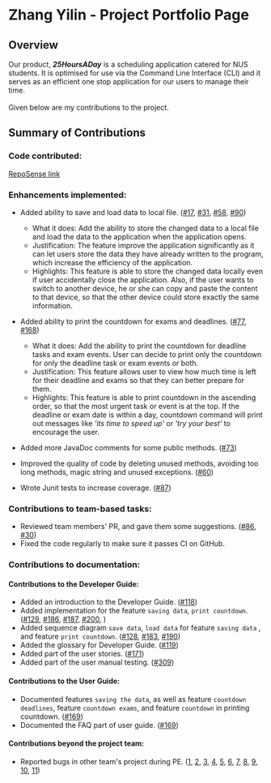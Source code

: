 # Zhang Yilin - Project Portfolio Page

## Overview
Our product, **_25HoursADay_** is a scheduling application catered for NUS students. 
It is optimised for use via the Command Line Interface (CLI) and it serves as an efficient one stop application for our users to manage their time. <br/>
<br/>
Given below are my contributions to the project. <br/>
## Summary of Contributions
### Code contributed:
[RepoSense link](https://nus-cs2113-ay2021s1.github.io/tp-dashboard/#breakdown=true&search=zhangyilin0203)
### Enhancements implemented:
* Added ability to save and load data to local file.
 ([\#17](https://github.com/AY2021S1-CS2113T-T12-2/tp/pull/17),
  [\#31](https://github.com/AY2021S1-CS2113T-T12-2/tp/pull/31),
  [\#58](https://github.com/AY2021S1-CS2113T-T12-2/tp/pull/58),
  [\#90](https://github.com/AY2021S1-CS2113T-T12-2/tp/pull/90))
  * What it does: Add the ability to store the changed data to a local file
                   and load the data to the application when the application opens.
  * Justification: The feature improve the application significantly as it can let users store the data they have 
                   already written to the program, which increase the efficiency of the application.
  * Highlights: This feature is able to store the changed data locally even if user accidentally close the application.
                Also, if the user wants to switch to another device, he or she can copy and paste the content to that device,
                so that the other device could store exactly the same information.

* Added ability to print the countdown for exams and deadlines.
  ([\#77](https://github.com/AY2021S1-CS2113T-T12-2/tp/pull/77),
   [\#168](https://github.com/AY2021S1-CS2113T-T12-2/tp/pull/168))
   * What it does: Add the ability to print the countdown for deadline tasks and exam events.
                   User can decide to print only the countdown for only the deadline task or exam events or both.
   * Justification: This feature allows user to view how much time is left for their deadline and exams so that they can
                    better prepare for them.
   * Highlights: This feature is able to print countdown in the ascending order, so that the most urgent task 
                 or event is at the top. If the deadline or exam date is within a day, countdown command will print out
                 messages like *'its time to speed up'* or *'try your best'* to encourage the user.

* Added more JavaDoc comments for some public methods.
  ([\#73](https://github.com/AY2021S1-CS2113T-T12-2/tp/pull/73))
* Improved the quality of code by deleting unused methods, avoiding too long methods, magic string and unused exceptions.
  ([\#60](https://github.com/AY2021S1-CS2113T-T12-2/tp/pull/60))
* Wrote Junit tests to increase coverage.
  ([\#87](https://github.com/AY2021S1-CS2113T-T12-2/tp/pull/87))
### Contributions to team-based tasks:
* Reviewed team members' PR, and gave them some suggestions.
  ([\#86](https://github.com/AY2021S1-CS2113T-T12-2/tp/pull/86),
   [\#30](https://github.com/AY2021S1-CS2113T-T12-2/tp/pull/30))
* Fixed the code regularly to make sure it passes CI on GitHub.
### Contributions to documentation:
#### Contributions to the Developer Guide:
* Added an introduction to the Developer Guide.
  ([\#118](https://github.com/AY2021S1-CS2113T-T12-2/tp/pull/118))
* Added implementation for the feature `saving data`, `print countdown`.
  ([\#129](https://github.com/AY2021S1-CS2113T-T12-2/tp/pull/129),
   [\#186](https://github.com/AY2021S1-CS2113T-T12-2/tp/pull/186),
   [\#187](https://github.com/AY2021S1-CS2113T-T12-2/tp/pull/187),
   [\#200](https://github.com/AY2021S1-CS2113T-T12-2/tp/pull/200),
   )
* Added sequence diagram `save data`, `load data` for feature `saving data` , and feature `print countdown`.
  ([\#128](https://github.com/AY2021S1-CS2113T-T12-2/tp/pull/128),
   [\#183](https://github.com/AY2021S1-CS2113T-T12-2/tp/pull/183),
   [\#190](https://github.com/AY2021S1-CS2113T-T12-2/tp/pull/190))
* Added the glossary for Developer Guide.
  ([\#119](https://github.com/AY2021S1-CS2113T-T12-2/tp/pull/119))
* Added part of the user stories.
  ([\#171](https://github.com/AY2021S1-CS2113T-T12-2/tp/pull/171))
* Added part of the user manual testing.
  ([\#309](https://github.com/AY2021S1-CS2113T-T12-2/tp/pull/309))
  
#### Contributions to the User Guide:
* Documented features `saving the data`, as well as feature `countdown deadlines`, feature `countdown exams`, and feature `countdown` 
  in printing countdown.
  ([\#169](https://github.com/AY2021S1-CS2113T-T12-2/tp/pull/169))
* Documented the FAQ part of user guide.
  ([\#169](https://github.com/AY2021S1-CS2113T-T12-2/tp/pull/169))
#### Contributions beyond the project team:
* Reported bugs in other team's project during PE.
  ([1](https://github.com/Zhangyilin0203/ped/issues/1),
   [2](https://github.com/Zhangyilin0203/ped/issues/2),
   [3](https://github.com/Zhangyilin0203/ped/issues/3),
   [4](https://github.com/Zhangyilin0203/ped/issues/4),
   [5](https://github.com/Zhangyilin0203/ped/issues/5),
   [6](https://github.com/Zhangyilin0203/ped/issues/6),
   [7](https://github.com/Zhangyilin0203/ped/issues/7),
   [8](https://github.com/Zhangyilin0203/ped/issues/8),
   [9](https://github.com/Zhangyilin0203/ped/issues/10),
   [10](https://github.com/Zhangyilin0203/ped/issues/11),
   [11](https://github.com/Zhangyilin0203/ped/issues/12))